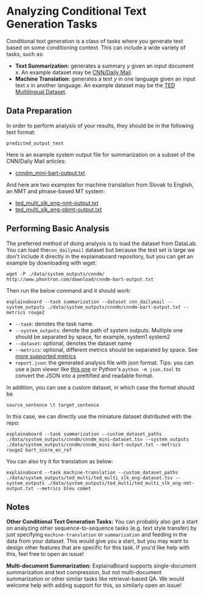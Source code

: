 # Analyzing Conditional Text Generation Tasks

Conditional text generation is a class of tasks where you generate text based on some conditioning context.
This can include a wide variety of tasks, such as:

* **Text Summarization:** generates a summary *y* given an input document *x*.
  An example dataset may be [CNN/Daily Mail](http://datalab.nlpedia.ai/#/normal_dataset/6176883933e51a7edda9dd68/dataset_metadata).
* **Machine Translation:** generates a text *y* in one language given an input text *x* in another language.
  An example dataset may be the [TED Multilingual Dataset](https://huggingface.co/datasets/ted_multi).

## Data Preparation

In order to perform analysis of your results, they should be in the following
text format:

```
predicted_output_text
```

Here is an example system output file for summarization on a subset of the CNN/Daily Mail articles:
* [cnndm_mini-bart-output.txt](https://github.com/neulab/ExplainaBoard/blob/main/data/system_outputs/cnndm/cnndm_mini-bart-output.txt) 

And here are two examples for machine translation from Slovak to English, an NMT and phrase-based MT system:
* [ted_multi_slk_eng-nmt-output.txt](https://github.com/neulab/ExplainaBoard/blob/main/data/system_outputs/ted_multi/ted_multi_slk_eng-nmt-output.txt) 
* [ted_multi_slk_eng-pbmt-output.txt](https://github.com/neulab/ExplainaBoard/blob/main/data/system_outputs/ted_multi/ted_multi_slk_eng-pbmt-output.txt) 



## Performing Basic Analysis

The preferred method of doing analysis is to load the dataset from DataLab.
You can load the`cnn_dailymail` dataset but because the test set is large we don't
include it directly in the explainaboard repository, but you can get an example by
downloading with wget:
```shell
wget -P ./data/system_outputs/cnndm/ http://www.phontron.com/download/cnndm-bart-output.txt
```

Then run the below command and it should work:
```shell
explainaboard --task summarization --dataset cnn_dailymail --system_outputs ./data/system_outputs/cnndm/cnndm-bart-output.txt --metrics rouge2
```

* `--task`: denotes the task name.
* `--system_outputs`: denote the path of system outputs. Multiple one should be
  separated by space, for example, system1 system2
* `--dataset`: optional, denotes the dataset name
* `--metrics`: optional, different metrics should be separated by space. See [more supported metrics](https://github.com/neulab/ExplainaBoard/blob/main/docs/supported_tasks.md#summarization)
* `report.json`: the generated analysis file with json format. Tips: you can use a json viewer
  like [this one](http://jsonviewer.stack.hu/) or Python's `python -m json.tool` to convert
  the JSON into a prettified and readable format.

In addition, you can use a custom dataset, in which case the format should be
```
source_sentence \t target_sentence
```

In this case, we can directly use the miniature dataset distributed with the repo:
```shell
explainaboard --task summarization --custom_dataset_paths ./data/system_outputs/cnndm/cnndm_mini-dataset.tsv --system_outputs ./data/system_outputs/cnndm/cnndm_mini-bart-output.txt --metrics rouge2 bart_score_en_ref
```

You can also try it for translation as below:
```shell
explainaboard --task machine-translation --custom_dataset_paths ./data/system_outputs/ted_multi/ted_multi_slk_eng-dataset.tsv --system_outputs ./data/system_outputs/ted_multi/ted_multi_slk_eng-nmt-output.txt --metrics bleu comet
```


## Notes

**Other Conditional Text Generation Tasks:** You can probably also get a start on
analyzing other sequence-to-sequence tasks (e.g. text style transfer) by just specifying
`machine-translation` or `summarization` and feeding in the data from your dataset.
This would give you a start, but you may want to design other features that are specific
for this  task. If you'd like help with this, feel free to open an issue!

**Multi-document Summarization:** ExplainaBoard supports single-document summarization
and text compression, but not multi-document summarization or other similar tasks like
retrieval-based QA.  We would welcome help with adding support for this, so similarly open an issue!